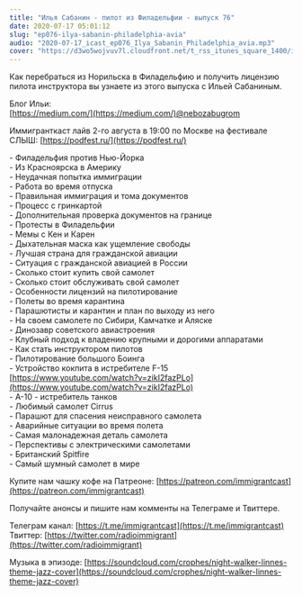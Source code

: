 ```yaml
---
title: "Илья Сабанин - пилот из Филадельфии - выпуск 76"
date: 2020-07-17 05:01:12
slug: "ep076-ilya-sabanin-philadelphia-avia"
audio: "2020-07-17_icast_ep076_Ilya_Sabanin_Philadelphia_avia.mp3"
cover: "https://d3wo5wojvuv7l.cloudfront.net/t_rss_itunes_square_1400/images.spreaker.com/original/26989223bf4fc93ab8d51792b20ff1d3.jpg"
---
```

Как перебраться из Норильска в Филадельфию и получить лицензию пилота инструктора вы узнаете из этого выпуска с Ильей Сабаниным.  
  
Блог Ильи:  
[https://medium.com/](https://medium.com/)@nebozabugrom  
  
Иммигранткаст лайв 2-го августа в 19:00 по Москве на фестивале СЛЫШ: [https://podfest.ru/](https://podfest.ru/)  
  
\- Филадельфия против Нью-Йорка  
\- Из Красноярска в Америку  
\- Неудачная попытка иммиграции  
\- Работа во время отпуска  
\- Правильная иммиграция и тома документов  
\- Процесс с гринкартой  
\- Дополнительная проверка документов на границе  
\- Протесты в Филадельфии  
\- Мемы с Кен и Карен  
\- Дыхательная маска как ущемление свободы  
\- Лучшая страна для гражданской авиации  
\- Ситуация с гражданской авиацией в России  
\- Сколько стоит купить свой самолет  
\- Сколько стоит обслуживать свой самолет  
\- Особенности лицензий на пилотирование  
\- Полеты во время карантина  
\- Парашютисты и карантин и план по выходу из него  
\- На своем самолете по Сибири, Камчатке и Аляске  
\- Динозавр советского авиастроения  
\- Клубный подход к владению крупными и дорогими аппаратами  
\- Как стать инструктором пилотов  
\- Пилотирование большого Боинга  
\- Устройство кокпита в истребителе F-15 [https://www.youtube.com/watch?v=zikI2fazPLo](https://www.youtube.com/watch?v=zikI2fazPLo)  
\- А-10 - истребитель танков  
\- Любимый самолет Cirrus  
\- Парашют для спасения неисправного самолета  
\- Аварийные ситуации во время полета  
\- Самая малонадежная деталь самолета  
\- Перспективы с электрическими самолетами  
\- Британский Spitfire  
\- Самый шумный самолет в мире  
  
Купите нам чашку кофе на Патреоне: [https://patreon.com/immigrantcast](https://patreon.com/immigrantcast)  
  
Получайте анонсы и пишите нам комменты на Телеграме и Твиттере.  
  
Телеграм канал: [https://t.me/immigrantcast](https://t.me/immigrantcast)  
Твиттер: [https://twitter.com/radioimmigrant](https://twitter.com/radioimmigrant)  
  
Музыка в эпизоде: [https://soundcloud.com/crophes/night-walker-linnes-theme-jazz-cover](https://soundcloud.com/crophes/night-walker-linnes-theme-jazz-cover)
